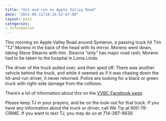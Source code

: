 ```yaml
---
title: "Hit-and-run on Apple Valley Road"
date: "2011-06-11T18:16:52-07:00"
layout: post
categories:
- Information
---
```


This morning on Apple Valley Road around Symeron, a passing truck hit Tim “TJ” Moreno in the back of the head with its mirror. Moreno went down, taking Steve Stearns with him. Stearns “only” has major road rash; Moreno had to be taken to the hospital in Loma Linda.  
  
The driver of the truck pulled over, and then sped off. There was another vehicle behind the truck, and while it seemed as if it was chasing down the hit-and-run driver, it never returned. Police are looking for a black or green truck with right-side damage from the collision.

There’s a lot of information about this on the [VVBC Facebook page](<https://www.facebook.com/home.php?sk=gr ... 83842&ap=1>).

Please keep TJ in your prayers, and be on the look-out for that truck. If you have any information about the truck or driver, call We Tip at 800-78-CRIME. If you want to text TJ, you may do so at 714-397-9639.